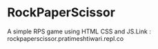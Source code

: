 # RockPaperScissor
A simple RPS game using HTML CSS and JS.Link : rockpaperscissor.pratimeshtiwari.repl.co
